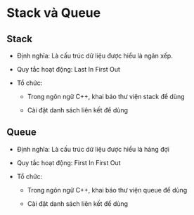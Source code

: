 # Stack và Queue

## Stack

- Định nghĩa: Là cấu trúc dữ liệu được hiểu là ngăn xếp.

- Quy tắc hoạt động: Last In First Out

- Tổ chức:

  - Trong ngôn ngữ C++, khai báo thư viện stack để dùng

  - Cài đặt danh sách liên kết để dùng

## Queue

- Định nghĩa: Là cấu trúc dữ liệu được hiểu là hàng đợi

- Quy tắc hoạt động: First In First Out

- Tổ chức:

  - Trong ngôn ngữ C++, khai báo thư viện queue để dùng

  - Cài đặt danh sách liên kết để dùng
